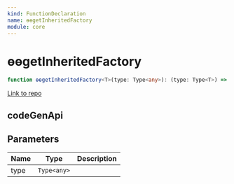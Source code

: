 ```yaml
---
kind: FunctionDeclaration
name: ɵɵgetInheritedFactory
module: core
---
```


# ɵɵgetInheritedFactory

```ts
function ɵɵgetInheritedFactory<T>(type: Type<any>): (type: Type<T>) => T;
```

[Link to repo](https://github.com/timdeschryver/angular/blob/master/packages/core/src/render3/di.ts#L664-L693)

## codeGenApi

## Parameters

| Name | Type        | Description |
| ---- | ----------- | ----------- |
| type | `Type<any>` |             |
